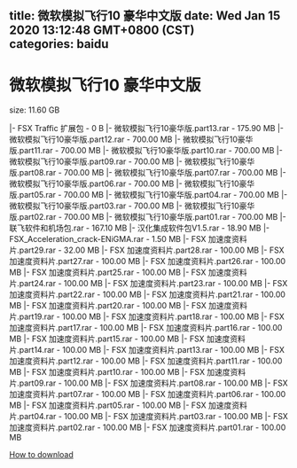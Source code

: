 
title: 微软模拟飞行10 豪华中文版
date: Wed Jan 15 2020 13:12:48 GMT+0800 (CST)    
categories: baidu
---

# 微软模拟飞行10 豪华中文版
size: 11.60 GB
 
 
|- FSX Traffic 扩展包 - 0 B
|- 微软模拟飞行10豪华版.part13.rar - 175.90 MB
|- 微软模拟飞行10豪华版.part12.rar - 700.00 MB
|- 微软模拟飞行10豪华版.part11.rar - 700.00 MB
|- 微软模拟飞行10豪华版.part10.rar - 700.00 MB
|- 微软模拟飞行10豪华版.part09.rar - 700.00 MB
|- 微软模拟飞行10豪华版.part08.rar - 700.00 MB
|- 微软模拟飞行10豪华版.part07.rar - 700.00 MB
|- 微软模拟飞行10豪华版.part06.rar - 700.00 MB
|- 微软模拟飞行10豪华版.part05.rar - 700.00 MB
|- 微软模拟飞行10豪华版.part04.rar - 700.00 MB
|- 微软模拟飞行10豪华版.part03.rar - 700.00 MB
|- 微软模拟飞行10豪华版.part02.rar - 700.00 MB
|- 微软模拟飞行10豪华版.part01.rar - 700.00 MB
|- 联飞软件和机场包.rar - 167.10 MB
|- 汉化集成软件包V1.5.rar - 18.90 MB
|- FSX_Acceleration_crack-ENiGMA.rar - 1.50 MB
|- FSX 加速度资料片.part29.rar - 32.00 MB
|- FSX 加速度资料片.part28.rar - 100.00 MB
|- FSX 加速度资料片.part27.rar - 100.00 MB
|- FSX 加速度资料片.part26.rar - 100.00 MB
|- FSX 加速度资料片.part25.rar - 100.00 MB
|- FSX 加速度资料片.part24.rar - 100.00 MB
|- FSX 加速度资料片.part23.rar - 100.00 MB
|- FSX 加速度资料片.part22.rar - 100.00 MB
|- FSX 加速度资料片.part21.rar - 100.00 MB
|- FSX 加速度资料片.part20.rar - 100.00 MB
|- FSX 加速度资料片.part19.rar - 100.00 MB
|- FSX 加速度资料片.part18.rar - 100.00 MB
|- FSX 加速度资料片.part17.rar - 100.00 MB
|- FSX 加速度资料片.part16.rar - 100.00 MB
|- FSX 加速度资料片.part15.rar - 100.00 MB
|- FSX 加速度资料片.part14.rar - 100.00 MB
|- FSX 加速度资料片.part13.rar - 100.00 MB
|- FSX 加速度资料片.part12.rar - 100.00 MB
|- FSX 加速度资料片.part11.rar - 100.00 MB
|- FSX 加速度资料片.part10.rar - 100.00 MB
|- FSX 加速度资料片.part09.rar - 100.00 MB
|- FSX 加速度资料片.part08.rar - 100.00 MB
|- FSX 加速度资料片.part07.rar - 100.00 MB
|- FSX 加速度资料片.part06.rar - 100.00 MB
|- FSX 加速度资料片.part05.rar - 100.00 MB
|- FSX 加速度资料片.part04.rar - 100.00 MB
|- FSX 加速度资料片.part03.rar - 100.00 MB
|- FSX 加速度资料片.part02.rar - 100.00 MB
|- FSX 加速度资料片.part01.rar - 100.00 MB

[How to download](https://bpcam.bemobtrk.com/go/2ceec3aa-1ca2-46d6-b9ff-aaa5c184517c?jno=499)